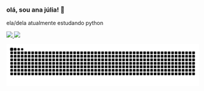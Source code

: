 ### olá, sou ana júlia! 👋

ela/dela
atualmente estudando python

<div>
  <a href="https://github.com/rafaballerini">
  <img height="100em" src="https://github-readme-stats.vercel.app/api?username=anaahnb&show_icons=true&theme=dracula&include_all_commits=true&count_private=true"/>
  <img height="100em" src="https://github-readme-stats.vercel.app/api/top-langs/?username=anaahnb&layout=compact&langs_count=7&theme=dracula"/>
</div>
  
![Snake animation](https://github.com/anaahnb/anaahnb/blob/output/github-contribution-grid-snake.svg)
